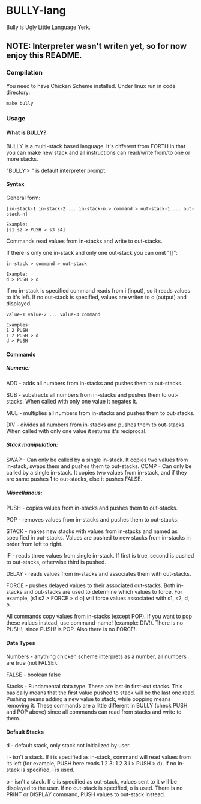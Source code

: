 # BULLY-lang
Bully is Ugly Little Language Yerk.

## NOTE: Interpreter wasn't writen yet, so for now enjoy this README.

### Compilation

You need to have Chicken Scheme installed.
Under linux run in code directory:

```
make bully 
```

### Usage

#### What is BULLY?

BULLY is a multi-stack based language. It's different from FORTH in that you can make new stack and all instructions can read/write from/to one or more stacks.

"BULLY:> " is default interpreter prompt.

#### Syntax

General form:

```
[in-stack-1 in-stack-2 ... in-stack-n > command > out-stack-1 ... out-stack-n]

Example:
[s1 s2 > PUSH > s3 s4]

```

Commands read values from in-stacks and write to out-stacks.

If there is only one in-stack and only one out-stack you can omit "[]":

```
in-stack > command > out-stack

Example:
d > PUSH > o
```

If no in-stack is specified command reads from i (input), so it reads values to it's left. If no out-stack is specified, values are writen to o (output) and displayed.

```
value-1 value-2 ... value-3 command

Examples:
1 2 PUSH
1 2 PUSH > d
d > PUSH
```

#### Commands

##### Numeric:

ADD   - adds all numbers from in-stacks and pushes them to out-stacks.

SUB   - substracts all numbers from in-stacks and pushes them to out-stacks. When called with only one value it negates it.

MUL   - multiplies all numbers from in-stacks and pushes them to out-stacks.

DIV   - divides all numbers from in-stacks and pushes them to out-stacks. When called with only one value it returns it's reciprocal.

##### Stack manipulation:

SWAP  - Can only be called by a single in-stack. It copies two values from in-stack, swaps them and pushes them to out-stacks.
COMP  - Can only be called by a single in-stack. It copies two values from in-stack, and if they are same pushes 1 to out-stacks, else it pushes FALSE.

##### Miscellanous:

PUSH  - copies values from in-stacks and pushes them to out-stacks.

POP   - removes values from in-stacks and pushes them to out-stacks.

STACK - makes new stacks with values from in-stacks and named as specified in out-stacks. Values are pushed to new stacks from in-stacks in order from left to right.

IF    - reads three values from single in-stack. If first is true, second is pushed to out-stacks, otherwise third is pushed.

DELAY - reads values from in-stacks and associates them with out-stacks.

FORCE - pushes delayed values to their associated out-stacks. Both in-stacks and out-stacks are used to determine which values to force. For example, [s1 s2 > FORCE > d o] will force values associated with s1, s2, d, o.

All commands copy values from in-stacks (except POP). If you want to pop these
values instead, use command-name! (example: DIV!). There is no PUSH!, since
PUSH! is POP. Also there is no FORCE!.

#### Data Types

Numbers - anything chicken scheme interprets as a number, all numbers are true (not FALSE).

FALSE 	- boolean false

Stacks	- Fundamental data type. These are last-in first-out stacks. This basically means that the first value pushed to stack will be the last one read. Pushing means adding a new value to stack, while popping means removing it. These commands are a little different in BULLY (check PUSH and POP above) since all commands can read from stacks and write to them.

#### Default Stacks

d - default stack, only stack not initialized by user.

i - isn't a stack. If i is specified as in-stack, command will read values from its left (for example, PUSH here reads 1 2 3: 1 2 3 i > PUSH > d). If no in-stack is specified, i is used.

o - isn't a stack. If o is specified as out-stack, values sent to it will be displayed to the user. If no out-stack is specified, o is used. There is no PRINT or DISPLAY command, PUSH values to out-stack instead.
